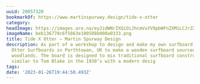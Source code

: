 ```yaml
---
uuid: 20057320
bookmarkOf: https://www.martinspurway.design/tide-x-otter
category: 
headImage: https://images.are.na/eyJidWNrZXQiOiJhcmVuYV9pbWFnZXMiLCJrZXkiOiIyMDA1NzMyMC9vcmlnaW5hbF9iZWIxMzY3NzBjNmY1ODYzZTEwMDUwOGIwMDBhMDMzMy5wbmciLCJlZGl0cyI6eyJyZXNpemUiOnsid2lkdGgiOjEyMDAsImhlaWdodCI6MTIwMCwiZml0IjoiaW5zaWRlIiwid2l0aG91dEVubGFyZ2VtZW50Ijp0cnVlfSwid2VicCI6eyJxdWFsaXR5Ijo5MH0sImpwZWciOnsicXVhbGl0eSI6OTB9LCJyb3RhdGUiOm51bGx9fQ==?bc=0
imageName: beb136770c6f5863e100508b000a0333.png
title: Tide X Otter — Martin Spurway Design
description: As part of a workshop to design and make my own surfboard, I worked with
  Otter Surfboards in Porthtowan, UK to make a wooden surfboard sourced from sustainable
  woodlands. The board is designed to mix traditional surfboard construction techniques
  similar to Tom Blake in the 1930’s with a modern desig
tags: 
date: '2023-01-26T19:44:50.493Z'
---
```

